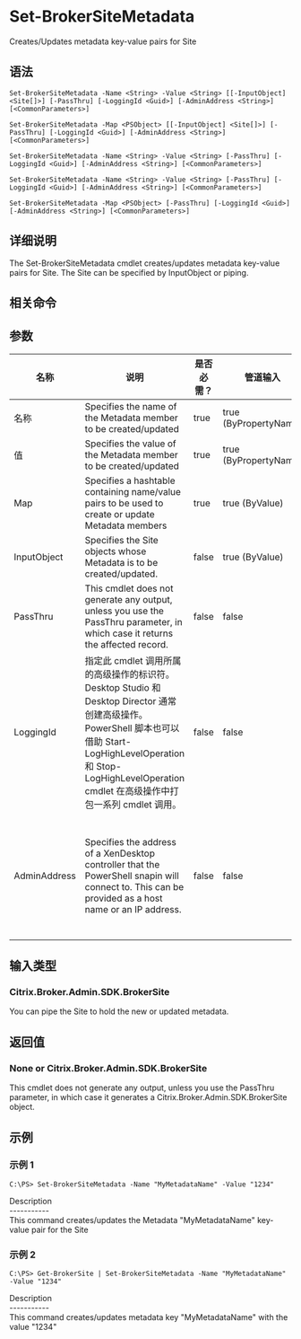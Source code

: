 # Set-BrokerSiteMetadata

Creates/Updates metadata key-value pairs for Site

## 语法

    Set-BrokerSiteMetadata -Name <String> -Value <String> [[-InputObject] <Site[]>] [-PassThru] [-LoggingId <Guid>] [-AdminAddress <String>] [<CommonParameters>]
    
    Set-BrokerSiteMetadata -Map <PSObject> [[-InputObject] <Site[]>] [-PassThru] [-LoggingId <Guid>] [-AdminAddress <String>] [<CommonParameters>]
    
    Set-BrokerSiteMetadata -Name <String> -Value <String> [-PassThru] [-LoggingId <Guid>] [-AdminAddress <String>] [<CommonParameters>]
    
    Set-BrokerSiteMetadata -Name <String> -Value <String> [-PassThru] [-LoggingId <Guid>] [-AdminAddress <String>] [<CommonParameters>]
    
    Set-BrokerSiteMetadata -Map <PSObject> [-PassThru] [-LoggingId <Guid>] [-AdminAddress <String>] [<CommonParameters>]
    

## 详细说明

The Set-BrokerSiteMetadata cmdlet creates/updates metadata key-value pairs for Site. The Site can be specified by InputObject or piping.

## 相关命令

## 参数

| 名称           | 说明                                                                                                                                                                              | 是否必需？ | 管道输入                  | 默认值                                                                                    |
| ------------ | ------------------------------------------------------------------------------------------------------------------------------------------------------------------------------- | ----- | --------------------- | -------------------------------------------------------------------------------------- |
| 名称           | Specifies the name of the Metadata member to be created/updated                                                                                                                 | true  | true (ByPropertyName) |                                                                                        |
| 值            | Specifies the value of the Metadata member to be created/updated                                                                                                                | true  | true (ByPropertyName) |                                                                                        |
| Map          | Specifies a hashtable containing name/value pairs to be used to create or update Metadata members                                                                               | true  | true (ByValue)        |                                                                                        |
| InputObject  | Specifies the Site objects whose Metadata is to be created/updated.                                                                                                             | false | true (ByValue)        |                                                                                        |
| PassThru     | This cmdlet does not generate any output, unless you use the PassThru parameter, in which case it returns the affected record.                                                  | false | false                 | False                                                                                  |
| LoggingId    | 指定此 cmdlet 调用所属的高级操作的标识符。 Desktop Studio 和 Desktop Director 通常创建高级操作。 PowerShell 脚本也可以借助 Start-LogHighLevelOperation 和 Stop-LogHighLevelOperation cmdlet 在高级操作中打包一系列 cmdlet 调用。 | false | false                 |                                                                                        |
| AdminAddress | Specifies the address of a XenDesktop controller that the PowerShell snapin will connect to. This can be provided as a host name or an IP address.                              | false | false                 | Localhost. Once a value is provided by any cmdlet, this value will become the default. |

## 输入类型

### Citrix.Broker.Admin.SDK.BrokerSite

You can pipe the Site to hold the new or updated metadata.

## 返回值

### None or Citrix.Broker.Admin.SDK.BrokerSite

This cmdlet does not generate any output, unless you use the PassThru parameter, in which case it generates a Citrix.Broker.Admin.SDK.BrokerSite object.

## 示例

### 示例 1

    C:\PS> Set-BrokerSiteMetadata -Name "MyMetadataName" -Value "1234"
    

Description  
\---\---\-----  
This command creates/updates the Metadata "MyMetadataName" key-value pair for the Site

### 示例 2

    C:\PS> Get-BrokerSite | Set-BrokerSiteMetadata -Name "MyMetadataName" -Value "1234"
    

Description  
\---\---\-----  
This command creates/updates metadata key "MyMetadataName" with the value "1234"